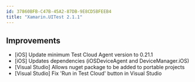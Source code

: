 ```yaml
---
id: 37860BFB-C47B-45A2-87DB-9E8CD5BFEEB4
title: "Xamarin.UITest 2.1.1"
---
```


## Improvements

* [iOS] Update minimum Test Cloud Agent version to 0.21.1
* [iOS] Updates dependencies (iOSDeviceAgent and DeviceManager.iOS)
* [Visual Studio] Allows nuget package to be added to portable projects
* [Visual Studio] Fix 'Run in Test Cloud' button in Visual Studio

